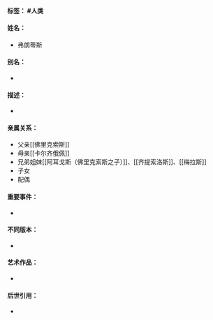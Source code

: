 #### 标签： #人类
#### 姓名：
- 弗朗蒂斯
#### 别名：
- 
#### 描述：
- 
#### 亲属关系：
- 父亲[[佛里克索斯]]
- 母亲[[卡尔齐俄佩]]
- 兄弟姐妹[[阿耳戈斯（佛里克索斯之子）]]、[[齐提索洛斯]]、[[梅拉斯]]
- 子女
- 配偶
#### 重要事件：
- 
#### 不同版本：
- 
#### 艺术作品：
- 
#### 后世引用：
- 